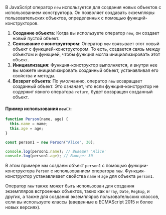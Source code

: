 В JavaScript оператор `new` используется для создания новых объектов с использованием конструктора. Он позволяет создавать экземпляры пользовательских объектов, определенных с помощью функций-конструкторов.

1. **Создание объекта**: Когда вы используете оператор `new`, он создает новый пустой объект.
2. **Связывание с конструктором**: Оператор `new` связывает этот новый объект с функцией-конструктором. То есть, создается связь между объектом и функцией, чтобы функция могла инициализировать этот объект.
3. **Инициализация**: Функция-конструктор выполняется, и внутри нее вы можете инициализировать созданный объект, устанавливая его свойства и методы.
4. **Возврат объекта**: По умолчанию, оператор `new` возвращает созданный объект. Это означает, что если функция-конструктор не содержит явного оператора `return`, будет возвращен созданный объект.

#### Пример использования `new()`:

```js
function Person(name, age) {
  this.name = name;
  this.age = age;
}

const person1 = new Person("Alice", 30);

console.log(person1.name); // Выведет 'Alice'
console.log(person1.age); // Выведет 30
```

В этом примере мы создаем объект `person1` с помощью функции-конструктора `Person` с использованием оператора `new`. Функция-конструктор устанавливает свойства `name` и `age` для объекта `person1`.

Оператор `new` также может быть использован для создания экземпляров встроенных объектов, таких как `Array`, `Date`, `RegExp`, и других, а также для создания экземпляров пользовательских классов, если вы используете классы (введенные в ECMAScript 2015 и более новых версиях).
